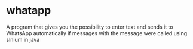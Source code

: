 # whatapp
A program that gives you the possibility to enter text and sends it to WhatsApp automatically if messages with the message were called using slnium in java
